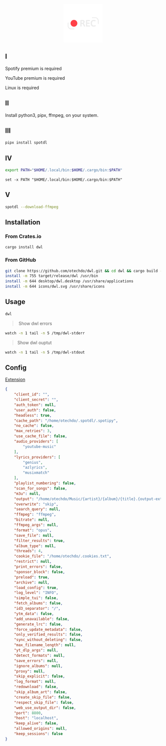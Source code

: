 <p align="center">
<a href="https://github.com/otechdo/dwl" title="source code" target ="_blank">  <img src="https://raw.githubusercontent.com/otechdo/dwl/master/icons/dwl.svg" alt="dwl" style="zoom: 50%;" width="250" /></a>
</p>

## I

Spotify premium is required

YouTube premium is required

Linux is required

## II

Install python3, pipx, ffmpeg, on your system.

## III

```bash
pipx install spotdl 
```

## IV

```bash
export PATH="$HOME/.local/bin:$HOME/.cargo/bin:$PATH"
```

```shell
set -x PATH "$HOME/.local/bin:$HOME/.cargo/bin:$PATH"
```

## V

```bash
spotdl --download-ffmpeg
```

## Installation

### From Crates.io

```bash
cargo install dwl
```

### From GitHub

```bash
git clone https://github.com/otechdo/dwl.git && cd dwl && cargo build --release
install -m 755 target/release/dwl /usr/bin
install -m 644 desktop/dwl.desktop /usr/share/applications
install -m 644 icons/dwl.svg /usr/share/icons
```

## Usage

```bash
dwl
```

>  Show dwl errors

```bash
watch -n 1 tail -n 5 /tmp/dwl-stderr
```

> Show dwl ouptut

```bash
watch -n 1 tail -n 5 /tmp/dwl-stdout
```

## Config

[Extension](https://chromewebstore.google.com/detail/get-cookiestxt-locally/cclelndahbckbenkjhflpdbgdldlbecc)

```json
{
    "client_id": "",
    "client_secret": "",
    "auth_token": null,
    "user_auth": false,
    "headless": true,
    "cache_path": "/home/otechdo/.spotdl/.spotipy",
    "no_cache": false,
    "max_retries": 3,
    "use_cache_file": false,
    "audio_providers": [
        "youtube-music"
    ],
    "lyrics_providers": [
        "genius",
        "azlyrics",
        "musixmatch"
    ],
    "playlist_numbering": false,
    "scan_for_songs": false,
    "m3u": null,
    "output": "/home/otechdo/Music/{artist}/{album}/{title}.{output-ext}",
    "overwrite": "skip",
    "search_query": null,
    "ffmpeg": "ffmpeg",
    "bitrate": null,
    "ffmpeg_args": null,
    "format": "opus",
    "save_file": null,
    "filter_results": true,
    "album_type": null,
    "threads": 4,
    "cookie_file": "/home/otechdo/.cookies.txt",
    "restrict": null,
    "print_errors": false,
    "sponsor_block": false,
    "preload": true,
    "archive": null,
    "load_config": true,
    "log_level": "INFO",
    "simple_tui": false,
    "fetch_albums": false,
    "id3_separator": "/",
    "ytm_data": false,
    "add_unavailable": false,
    "generate_lrc": false,
    "force_update_metadata": false,
    "only_verified_results": false,
    "sync_without_deleting": false,
    "max_filename_length": null,
    "yt_dlp_args": null,
    "detect_formats": null,
    "save_errors": null,
    "ignore_albums": null,
    "proxy": null,
    "skip_explicit": false,
    "log_format": null,
    "redownload": false,
    "skip_album_art": false,
    "create_skip_file": false,
    "respect_skip_file": false,
    "web_use_output_dir": false,
    "port": 8800,
    "host": "localhost",
    "keep_alive": false,
    "allowed_origins": null,
    "keep_sessions": false
}
```
